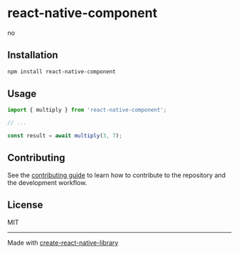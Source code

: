 # react-native-component

no

## Installation

```sh
npm install react-native-component
```

## Usage

```js
import { multiply } from 'react-native-component';

// ...

const result = await multiply(3, 7);
```

## Contributing

See the [contributing guide](CONTRIBUTING.md) to learn how to contribute to the repository and the development workflow.

## License

MIT

---

Made with [create-react-native-library](https://github.com/callstack/react-native-builder-bob)
